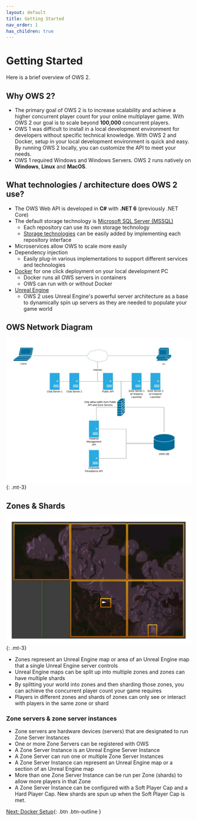 ```yaml
---
layout: default
title: Getting Started
nav_order: 1
has_children: true
---
```


# Getting Started
Here is a brief overview of OWS 2.

## Why OWS 2?
* The primary goal of OWS 2 is to increase scalability and achieve a higher concurrent player count for your online multiplayer game. With OWS 2 our goal is to scale beyond **100,000** concurrent players.
* OWS 1 was difficult to install in a local development environment for developers without specific technical knowledge. With OWS 2 and Docker, setup in your local development environment is quick and easy. By running OWS 2 locally, you can customize the API to meet your needs. 
* OWS 1 required Windows and Windows Servers. OWS 2 runs natively on **Windows**, **Linux** and **MacOS**.

## What technologies / architecture does OWS 2 use?
* The OWS Web API is developed in **C#** with **.NET 6** (previously .NET Core)
* The default storage technology is [Microsoft SQL Server (MSSQL)](mssql)
  * Each repository can use its own storage technology
  * [Storage technologies](setup-database) can be easily added by implementing each repository interface
* Microservices allow OWS to scale more easily
* Dependency injection
  * Easily plug-in various implementations to support different services and technologies
* [Docker](docker-setup) for one click deployment on your local development PC
  * Docker runs all OWS servers in containers
  * OWS can run with or without Docker
* [Unreal Engine](https://www.unrealengine.com/)
  * OWS 2 uses Unreal Engine's powerful server architecture as a base to dynamically spin up servers as they are needed to populate your game world

## OWS Network Diagram
![OWS Network Diagram](images/network-diagram.png){: .mt-3}

## Zones & Shards
![Zones & Shards](images/zones.png){: .mt-3}
* Zones represent an Unreal Engine map or area of an Unreal Engine map that a single Unreal Engine server controls
* Unreal Engine maps can be split up into multiple zones and zones can have multiple shards
* By splitting your world into zones and then sharding those zones, you can achieve the concurrent player count your game requires
* Players in different zones and shards of zones can only see or interact with players in the same zone or shard

### Zone servers & zone server instances
* Zone servers are hardware devices (servers) that are designated to run Zone Server Instances
* One or more Zone Servers can be registered with OWS
* A Zone Server Instance is an Unreal Engine Server Instance
* A Zone Server can run one or multiple Zone Server Instances
* A Zone Server Instance can represent an Unreal Engine map or a section of an Unreal Engine map
* More than one Zone Server Instance can be run per Zone (shards) to allow more players in that Zone
* A Zone Server Instance can be configured with a Soft Player Cap and a Hard Player Cap. New shards are spun up when the Soft Player Cap is met.

[Next: Docker Setup](docker-setup){: .btn .btn-outline }
